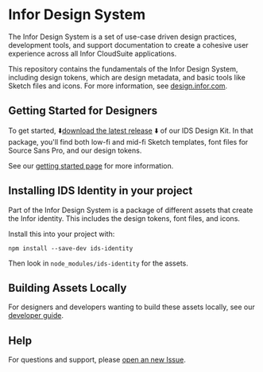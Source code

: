 # Infor Design System

The Infor Design System is a set of use-case driven design practices, development tools, and support documentation to create a cohesive user experience across all Infor CloudSuite applications.

This repository contains the fundamentals of the Infor Design System, including design tokens, which are design metadata, and basic tools like Sketch files and icons. For more information, see [design.infor.com](https://design.infor.com).

## Getting Started for Designers

To get started, :arrow_down:[download the latest release](https://github.com/infor-design/design-system/releases/latest) :arrow_down: of our IDS Design Kit. In that package, you'll find both low-fi and mid-fi Sketch templates, font files for Source Sans Pro, and our design tokens.

See our [getting started page](https://design.infor.com/guidelines/getting-started-designers) for more information.

## Installing IDS Identity in your project

Part of the Infor Design System is a package of different assets that create the Infor identity. This includes the design tokens, font files, and icons.

Install this into your project with:

```shell
npm install --save-dev ids-identity
```

Then look in `node_modules/ids-identity` for the assets.

## Building Assets Locally

For designers and developers wanting to build these assets locally, see our [developer guide](docs/DEVELOP.md).

## Help

For questions and support, please [open an new Issue](https://github.com/infor-design/design-system/issues/new?template=support.md&title=[Support]).
